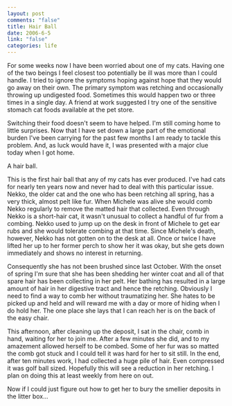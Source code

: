 ```yaml
--- 
layout: post
comments: "false"
title: Hair Ball
date: 2006-6-5
link: "false"
categories: life
---
```

For some weeks now I have been worried about one of my cats. Having one of the  two beings I feel closest too potentially be ill was more than I could handle. I tried to ignore the symptoms hoping against hope that they would go away on their own. The primary symptom was retching and occasionally throwing up undigested food. Sometimes this would happen two or three times in a single day. A friend at work suggested I try one of the sensitive stomach cat foods available at the pet store.

Switching their food doesn't seem to have helped. I'm still coming home to little surprises. Now that I have set down a large part of the emotional burden I've been carrying for the past few months I am ready to tackle this problem. And, as luck would have it, I was presented with a major clue today when I got home.

A hair ball.

This is the first hair ball that any of my cats has ever produced. I've had cats for nearly ten years now and never had to deal with this particular issue. Nekko, the older cat and the one who has been retching all spring, has a very thick, almost pelt like fur. When Michele was alive she would comb Nekko regularly to remove the matted hair that collected. Even through Nekko is a short-hair cat, it wasn't unusual to collect a handful of fur from a combing. Nekko used to jump up on the desk in front of Michele to get ear rubs and she would tolerate combing at that time. Since Michele's death, however, Nekko has not gotten on to the desk at all. Once or twice I have lifted her up to her former perch to show her it was okay, but she gets down immediately and shows no interest in returning.

Consequently she has not been brushed since last October. With the onset of spring I'm sure that she has been shedding her winter coat and all of that spare hair has been collecting in her pelt. Her bathing has resulted in a large amount of hair in her digestive tract and hence the retching. Obviously I need to find a way to comb her without traumatizing her. She hates to be picked up and held and will reward me with a day or more of hiding when I do hold her. The one place she lays that I can reach her is on the back of the easy chair.

This afternoon, after cleaning up the deposit, I sat in the chair, comb in hand, waiting for her to join me. After a few minutes she did, and to my amazement allowed herself to be combed. Some of her fur was so matted the comb got stuck and I could tell it was hard for her to sit still. In the end, after ten minutes work, I had collected a huge pile of hair. Even compressed it was golf ball sized. Hopefully this will see a reduction in her retching. I plan on doing this at least weekly from here on out.

Now if I could just figure out how to get her to bury the smellier deposits in the litter box...

